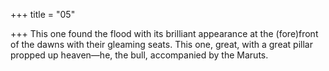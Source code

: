 +++
title = "05"

+++
This one found the flood with its brilliant appearance at the (fore)front  of the dawns with their gleaming seats.
This one, great, with a great pillar propped up heaven—he, the bull,  accompanied by the Maruts.
